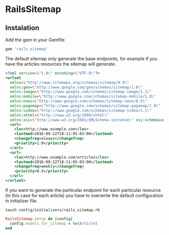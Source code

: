 # RailsSitemap

## Instalation

Add the gem in your Gemfile

```ruby
gem 'rails_sitemap'
```

The default sitemap only generate the base endpoints, for example if you have the articles resources the sitemap will generate.

```xml
<?xml version=\"1.0\" encoding=\"UTF-8\"?>
<urlset
  xmlns=\"http://www.sitemaps.org/schemas/sitemap/0.9\"
  xmlns:geo=\"http://www.google.com/geo/schemas/sitemap/1.0\"
  xmlns:image=\"http://www.google.com/schemas/sitemap-image/1.1\"
  xmlns:mobile=\"http://www.google.com/schemas/sitemap-mobile/1.0\"
  xmlns:news=\"http://www.google.com/schemas/sitemap-news/0.9\"
  xmlns:pagemap=\"http://www.google.com/schemas/sitemap-pagemap/1.0\"
  xmlns:video=\"http://www.google.com/schemas/sitemap-video/1.1\"
  xmlns:xhtml=\"http://www.w3.org/1999/xhtml\"
  xmlns:xsi=\"http://www.w3.org/2001/XMLSchema-instance\" xsi:schemaLocation=\"http://www.sitemaps.org/schemas/sitemap/0.9 http://www.sitemaps.org/schemas/sitemap/0.9/sitemap.xsd\">  
  <url>
    <loc>http://www.example.com</loc>
    <lastmod>2016-09-22T18:11:05-03:00</lastmod>
    <changefreq>always</changefreq>
    <priority>1.0</priority>
  </url>
  <url>
    <loc>http://www.example.com/articles</loc>
    <lastmod>2016-09-22T18:11:05-03:00</lastmod>
    <changefreq>weekly</changefreq>
    <priority>0.5</priority>
  </url>
</urlset>
```

If you want to generate the particular endpoint for each particular resource (in this case for each article) you have to overwrite the default configuration in initializer file.

```console
touch config/initializers/rails_sitemap.rb
```

```ruby
RailsSitemap.setup do |config|
  config.models_for_sitemap = %w(Article)
end
```

